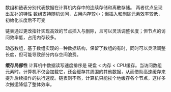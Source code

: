 数组和链表分别代表数据在计算机内存中的连续存储和离散存储。
两者优点呈现出互补的特性
数组支持随机访问，占用内存较小；但插入和删除元素效率较低，初始化长度后不可变

链表通过更改指针实现高效的节点插入与删除，且可以灵活调整长度；但节点的访问效率低，占用内存较多。


动态数组，基于数组实现的一种数据结构，保留了数组的有时，同时可以灵活调整长度，但可能导致部分内存空间浪费。


**缓存局部性**
计算机中数据读写速度排序是 硬盘 < 内存 < CPU缓存。当访问数组元素时，计算机不仅会加载它，还会缓存其周围的其他数据，从而借助高速缓存来提升后续操作的执行速度。链表则不然，计算机只能挨个地缓存各个节点，这样多次搬运降低了整体效率。